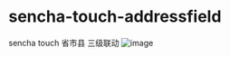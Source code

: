 # sencha-touch-addressfield
sencha touch 省市县 三级联动
![image](https://github.com/jhuyong/sencha-touch-addressfield/Screenshots/address.png)

